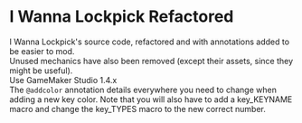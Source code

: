 # I Wanna Lockpick Refactored
I Wanna Lockpick's source code, refactored and with annotations added to be easier to mod.<br>
Unused mechanics have also been removed (except their assets, since they might be useful).<br>
Use GameMaker Studio 1.4.x<br>
The `@addcolor` annotation details everywhere you need to change when adding a new key color. Note that you will also have to add a key_KEYNAME macro and change the key_TYPES macro to the new correct number.